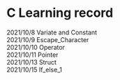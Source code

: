# C Learning record

2021/10/8 Variate and Constant  
2021/10/9 Escape_Character  
2021/10/10 Operator  
2021/10/11 Pointer  
2021/10/13 Struct  
2021/10/15 If_else_1  
